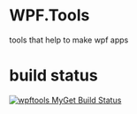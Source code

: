 # WPF.Tools

tools that help to make wpf apps

# build status
[![wpftools MyGet Build Status](https://www.myget.org/BuildSource/Badge/wpftools?identifier=5ff9f154-5cf8-45f8-a4cd-9b72de2b31d8)](https://www.myget.org/)
